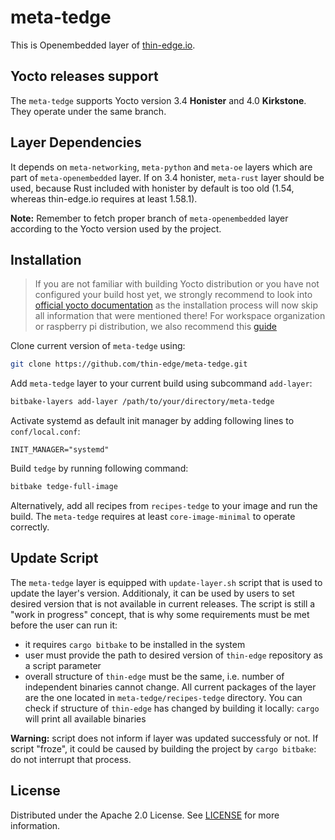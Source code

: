 # meta-tedge

This is Openembedded layer of [thin-edge.io](https://github.com/thin-edge/thin-edge.io).

## Yocto releases support

The `meta-tedge` supports Yocto version 3.4 **Honister** and 4.0 **Kirkstone**. They operate under the same branch.

## Layer Dependencies

It depends on `meta-networking`, `meta-python` and `meta-oe` layers which are part of `meta-openembedded` layer. If on
3.4 honister, `meta-rust` layer should be used, because Rust included with honister by default is too old (1.54, whereas
thin-edge.io requires at least 1.58.1).

**Note:** Remember to fetch proper branch of `meta-openembedded` layer according to the Yocto version used by the
project.

## Installation

> If you are not familiar with building Yocto distribution or you have not configured your build host yet, we strongly
> recommend to look into [official yocto documentation](https://docs.yoctoproject.org/brief-yoctoprojectqs/index.html)
> as the installation process will now skip all information that were mentioned there! For workspace organization or
> raspberry pi distribution, we also recommend this [guide](https://github.com/jynik/ready-set-yocto)

Clone current version of `meta-tedge` using:

```bash
git clone https://github.com/thin-edge/meta-tedge.git
```

Add `meta-tedge` layer to your current build using subcommand `add-layer`:

```bash
bitbake-layers add-layer /path/to/your/directory/meta-tedge
```

Activate systemd as default init manager by adding following lines to `conf/local.conf`:

```
INIT_MANAGER="systemd"
```

Build `tedge` by running following command:

```bash
bitbake tedge-full-image
```

Alternatively, add all recipes from `recipes-tedge` to your image and run the build. The `meta-tedge` requires at least
`core-image-minimal` to operate correctly.

## Update Script

The `meta-tedge` layer is equipped with `update-layer.sh` script that is used to update the layer's version.
Additionaly, it can be used by users to set desired version that is not available in current releases. The script is
still a "work in progress" concept, that is why some requirements must be met before the user can run it:

- it requires `cargo bitbake` to be installed in the system
- user must provide the path to desired version of `thin-edge` repository as a script parameter
- overall structure of `thin-edge` must be the same, i.e. number of independent binaries cannot change. All current
  packages of the layer are the one located in `meta-tedge/recipes-tedge` directory. You can check if structure of
  `thin-edge` has changed by building it locally: `cargo` will print all available binaries

**Warning:** script does not inform if layer was updated successfuly or not. If script "froze", it could be caused by
building the project by `cargo bitbake`: do not interrupt that process.

## License

Distributed under the Apache 2.0 License. See [LICENSE](LICENSE.txt) for more information.
